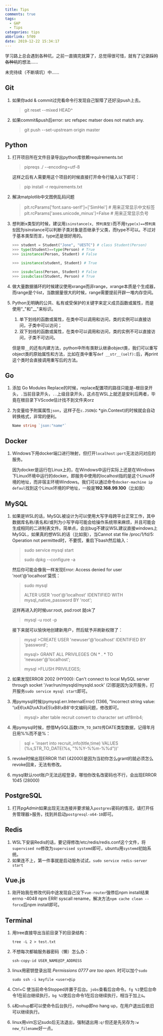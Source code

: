 ```yaml
---
title: Tips
comments: true
tags:
  - GAP
  - Tips
categories: tips
abbrlink: 5f09
date: 2019-12-22 15:34:17
---
```


学习路上总会遇到各种坑，之前一直搞完就算了，总觉得很可惜，就有了记录~~踩的各种坑~~的想法......

未完待续（不断填坑）中......<!-- More -->

## Git

1. 如果你add & commit过完看命令行发现自己智障了还好没push上去。

   > git reset --mixed HEAD^

2. 如果commit&push后error: src refspec matser does not match any.

   > git push --set-upstream origin master

## Python

1. 打开项目所在文件目录导出python库依赖requirements.txt

   > pipreqs ./ --encoding=utf-8

   这样之后有人需要用这个项目的时候直接打开命令行输入以下即可：

   > pip install -r requirements.txt
   
2. 解决matplotlib中文图例乱码问题

   > plt.rcParams['font.sans-serif']=['SimHei']     # 用来正常显示中文标签   
   > plt.rcParams['axes.unicode_minus']=False  # 用来正常显示负号

3. 想判断x类型的时候，建议用`isinstance(x, 预判类型)`而不用`type(x)==预判类型`因为isinstance可以判断子类对象是否继承于父类，而type不可以。不过对于基本类型而言，type还是很好用的。

   ```python
   >>> student = Student("Jone", "UESTC") # class Student(Person)
   >>> type(Student)==type(Person) # True
   >>> isinstance(Person, Student) # False
   
   >>> isinstance(student, Student) # True
   
   >>> issubclass(Person, Student) # False
   >>> issubclass(Student, Person) # True
   ```
4. 做大量数据循环的时候建议使用xrange而非range，xrange本质是个生成器，而range是个list，当数据量很大的时候，range需要提前开辟一堆内存空间。
5. Python无明确的公共、私有或受保护的关键字来定义成员函数或属性，而是使用“_"和"__"来标识。

   1. 单下划线的函数或属性，在类中可以调用和访问，类的实例可以直接访问，子类中可以访问；
   2. 双下划线的函数或属性，在类中可以调用和访问，类的实例不可以直接访问，子类不可访问。
   
   但是带`__`的还有内建方法，python中所有类默认继承object类，我们可以重写object类的原始属性和方法，比如在类中重写`def __str__(self):`后，再print这个类时会直接调用重写后的方法。

## Go

1. 添加 Go Modules Replace的时候，replace配置项的路径只能是`~`根目录开头，`.`当前目录开头，`..`上级目录开头，这点在WSL上就还是安利后两者，毕竟在根目录下VScode估计找不到文件夹orz

2. 为变量给予附属属性`json`，这样子在`c.JSON`(c *gin.Context)的时候就会自动转换格式，非常的便利。
   ```go
   Name string `json:"name"`
   ```

## Docker

1. Windows下用docker端口进行映射，但打开`localhost:port`无法访问对应的服务。

    因为docker是运行在Linux上的，在Windows中运行实际上还是在Windows下Linux环境中运行的docker。即服务中使用的localhost指的是这个Linux环境的地址，而非宿主环境Windows。我们可以通过命令`docker-machine ip defaul`找到这个Linux环境的IP地址，一般是**192.168.99.100**（比如我）

## MySQL

1. 如果是WSL的话，MySQL被设计为可以使用大写字母跨平台正常工作，其中数据库名称/表名和/或列为小写字母可能会给操作系统带来麻烦，并且可能会生成相同的二进制表文件。简单点，会出bug不建议WSL建议直接windows上MySQL，如果真的想WSL的话（比如我），当Cannot stat file /proc/1/fd/5: Operation not permitted时，不要慌，重启下bash然后输入：

   > sudo service mysql start
   >
   > sudo dpkg --configure -a
   
   然后你可能会像我一样发现Error: Access denied for user 'root'@'localhost'莫慌：
   
   > sudo mysql
   >
   > ALTER USER 'root'@'localhost' IDENTIFIED WITH mysql_native_password BY 'root';
   
   这样再进入的时候usr:root, psd:root 就ok了
   
   > mysql -u root -p

   接下来就可以愉快地创建新用户，然后赋予并刷新权限了：
   
   > mysql >CREATE USER 'newuser'@'localhost' IDENTIFIED BY 'password';
   > 
   > mysql> GRANT ALL PRIVILEGES ON * . * TO 'newuser'@'localhost';
   > 
   > mysql >FLUSH PRIVILEGES;
   
2. 如果发现ERROR 2002 (HY000): Can't connect to local MySQL server through socket '/var/run/mysqld/mysqld.sock' (2)那是因为没开服务，打开服务`sudo service mysql start`即可。

3. 用pymysql时候(pymysql.err.InternalError) (1366, "Incorrect string value: '\\xE6\\xAD\\xA3\\xE5\\xB8\\xB8'中文编码问题，修改即可。 
   
   > mysql> alter table recruit convert to character set utf8mb4; 
   
4. 用pymysql时候，想借MySQL函数`STR_TO_DATE`传DATE类型数据，记得年月日用%%而不是%：

   > sql = 'insert into recruit_info(title,time) VALUES (%s,STR_TO_DATE(%s, "%%Y-%%m-%%d"))'
   
5. revoke时候出现ERROR 1141 (42000)是因为当初你怎么grant的就必须怎么revoke回来，无法有修改。

6. mysql默认root账户无法远程登录，哪怕你改名改密码也不行，会出现ERROR 1045 (28000) 

## PostgreSQL

1. 打开*pgAdmin*如果出现无法连接并要求输入`postgres`密码的情况，请打开任务管理器>服务，找到并启动`postgresql-x64-10`即可。

## Redis

1. WSL下安装Redis的话，要记得修改/etc/redis/redis.conf这个文件，将`supervised no`修改为`supervised systemd`即可，ubuntu用`systemd`初始系统。
2. 如果连不上，第一件事就是启动服务试试，`sudo service redis-server start`

## Vue.js

1. 刚开始我在修改代码中途发现自己没下`vue-router`强停后npm install结果errno -4048 npm ERR! syscall rename，解决方法`npm cache clean --force`后npm install即可。

## Terminal

1. 用tree直接导出当前目录下的目录结构：
   ```shell
   tree -L 2 > test.txt
   ```
   
2. 不想每次都输服务器密码（懒）怎么办：
   ```shell
   ssh-copy-id USER_NAME@IP_ADDRESS
   ```
   
3. linux用密钥登录出现 *Permissions 0777 are too open.* 时可以加个`sudo`
   ```shell
   sudo ssh -i keyfile <user>@ip
   ```
   
4. Ctrl+C 使当前命令Stopped并置于后台。`jobs`查看后台命令。`fg %1`使后台命令1在前台继续执行，`bg %1`使后台命令1在后台继续执行，相当于加上`&`。

5. `&`和`nohup`都可以使命令后台执行，nohup即no hang up，在用户退出后依旧可以继续执行。

6. linux用vim忘记sudo后无法退出，强制退出用`:q!`但还是先另存为`:w new_filename`好一点。

